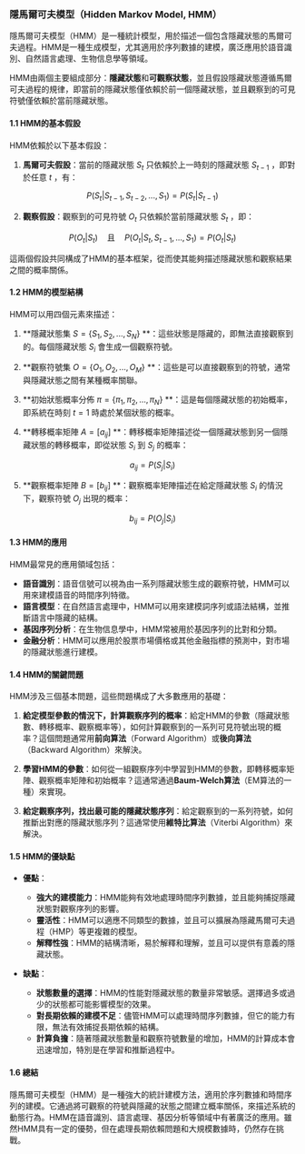 ### 隱馬爾可夫模型（Hidden Markov Model, HMM）

隱馬爾可夫模型（HMM）是一種統計模型，用於描述一個包含隱藏狀態的馬爾可夫過程。HMM是一種生成模型，尤其適用於序列數據的建模，廣泛應用於語音識別、自然語言處理、生物信息學等領域。

HMM由兩個主要組成部分：**隱藏狀態**和**可觀察狀態**，並且假設隱藏狀態遵循馬爾可夫過程的規律，即當前的隱藏狀態僅依賴於前一個隱藏狀態，並且觀察到的可見符號僅依賴於當前隱藏狀態。

#### 1.1 HMM的基本假設

HMM依賴於以下基本假設：

1. **馬爾可夫假設**：當前的隱藏狀態  $`S_t`$  只依賴於上一時刻的隱藏狀態  $`S_{t-1}`$ ，即對於任意  $`t`$ ，有：
   
$$P(S_t | S_{t-1}, S_{t-2}, ..., S_1) = P(S_t | S_{t-1})$$

   
2. **觀察假設**：觀察到的可見符號  $`O_t`$  只依賴於當前隱藏狀態  $`S_t`$ ，即：
   
$$P(O_t | S_t) \quad \text{且} \quad P(O_t | S_t, S_{t-1}, ..., S_1) = P(O_t | S_t)$$


這兩個假設共同構成了HMM的基本框架，從而使其能夠描述隱藏狀態和觀察結果之間的概率關係。

#### 1.2 HMM的模型結構

HMM可以用四個元素來描述：

1. **隱藏狀態集  $`S = \{S_1, S_2, ..., S_N\}`$ **：這些狀態是隱藏的，即無法直接觀察到的。每個隱藏狀態  $`S_i`$  會生成一個觀察符號。
   
2. **觀察符號集  $`O = \{O_1, O_2, ..., O_M\}`$ **：這些是可以直接觀察到的符號，通常與隱藏狀態之間有某種概率關聯。

3. **初始狀態概率分佈  $`\pi = \{\pi_1, \pi_2, ..., \pi_N\}`$ **：這是每個隱藏狀態的初始概率，即系統在時刻  $`t = 1`$  時處於某個狀態的概率。

4. **轉移概率矩陣  $`A = [a_{ij}]`$ **：轉移概率矩陣描述從一個隱藏狀態到另一個隱藏狀態的轉移概率，即從狀態  $`S_i`$  到  $`S_j`$  的概率：
   
$$a_{ij} = P(S_j | S_i)$$

   
5. **觀察概率矩陣  $`B = [b_{ij}]`$ **：觀察概率矩陣描述在給定隱藏狀態  $`S_i`$  的情況下，觀察符號  $`O_j`$  出現的概率：
   
$$b_{ij} = P(O_j | S_i)$$


#### 1.3 HMM的應用

HMM最常見的應用領域包括：

- **語音識別**：語音信號可以視為由一系列隱藏狀態生成的觀察符號，HMM可以用來建模語音的時間序列特徵。
- **語言模型**：在自然語言處理中，HMM可以用來建模詞序列或語法結構，並推斷語言中隱藏的結構。
- **基因序列分析**：在生物信息學中，HMM常被用於基因序列的比對和分類。
- **金融分析**：HMM可以應用於股票市場價格或其他金融指標的預測中，對市場的隱藏狀態進行建模。

#### 1.4 HMM的關鍵問題

HMM涉及三個基本問題，這些問題構成了大多數應用的基礎：

1. **給定模型參數的情況下，計算觀察序列的概率**：給定HMM的參數（隱藏狀態數、轉移概率、觀察概率等），如何計算觀察到的一系列可見符號出現的概率？這個問題通常用**前向算法**（Forward Algorithm）或**後向算法**（Backward Algorithm）來解決。

2. **學習HMM的參數**：如何從一組觀察序列中學習到HMM的參數，即轉移概率矩陣、觀察概率矩陣和初始概率？這通常通過**Baum-Welch算法**（EM算法的一種）來實現。

3. **給定觀察序列，找出最可能的隱藏狀態序列**：給定觀察到的一系列符號，如何推斷出對應的隱藏狀態序列？這通常使用**維特比算法**（Viterbi Algorithm）來解決。

#### 1.5 HMM的優缺點

- **優點**：
  - **強大的建模能力**：HMM能夠有效地處理時間序列數據，並且能夠捕捉隱藏狀態對觀察序列的影響。
  - **靈活性**：HMM可以適應不同類型的數據，並且可以擴展為隱藏馬爾可夫過程（HMP）等更複雜的模型。
  - **解釋性強**：HMM的結構清晰，易於解釋和理解，並且可以提供有意義的隱藏狀態。

- **缺點**：
  - **狀態數量的選擇**：HMM的性能對隱藏狀態的數量非常敏感。選擇過多或過少的狀態都可能影響模型的效果。
  - **對長期依賴的建模不足**：儘管HMM可以處理時間序列數據，但它的能力有限，無法有效捕捉長期依賴的結構。
  - **計算負擔**：隨著隱藏狀態數量和觀察符號數量的增加，HMM的計算成本會迅速增加，特別是在學習和推斷過程中。

#### 1.6 總結

隱馬爾可夫模型（HMM）是一種強大的統計建模方法，適用於序列數據和時間序列的建模。它通過將可觀察的符號與隱藏的狀態之間建立概率關係，來描述系統的動態行為。HMM在語音識別、語言處理、基因分析等領域中有著廣泛的應用。雖然HMM具有一定的優勢，但在處理長期依賴問題和大規模數據時，仍然存在挑戰。